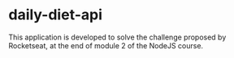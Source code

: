 # daily-diet-api
This application is developed to solve the challenge proposed by Rocketseat, at the end of module 2 of the NodeJS course.
